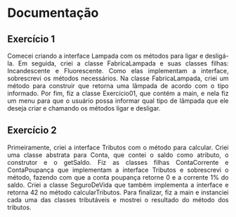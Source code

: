 # Documentação
## Exercício 1
<div align="justify">
Comecei criando a interface Lampada com os métodos para ligar e desligá-la. Em seguida, criei a classe FabricaLampada e suas classes filhas: Incandescente e Fluorescente. Como elas implementam a interface, sobrescrevi os métodos necessários. Na classe FabricaLampada, criei um método para construir que retorna uma lâmpada de acordo com o tipo informado. Por fim, fiz a classe Exercício01, que contém a main, e nela fiz um menu para que o usuário possa informar qual tipo de lâmpada que ele deseja criar e chamando os métodos ligar e desligar.

## Exercício 2  
<div align="justify">
Primeiramente, criei a interface Tributos com o método para calcular. Criei uma classe abstrata para Conta, que contei o saldo como atributo, o construtor e o getSaldo. Fiz as classes filhas ContaCorrente e ContaPoupança que implementam a interface Tributos e sobrescrevi o método, fazendo com que a conta poupança retorne 0 e a corrente 1% do saldo. Criei a classe SeguroDeVida que também implementa a interface e retorna 42 no método calcularTributos. Para finalizar, fiz a main e instanciei cada uma das classes tributáveis e mostrei o resultado do método dos tributos.
